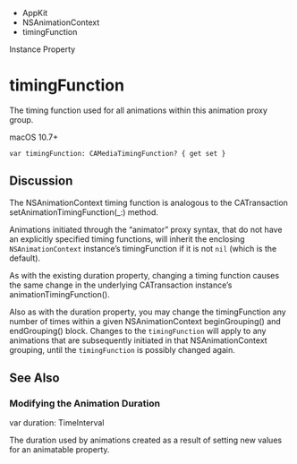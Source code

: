 

- AppKit
- NSAnimationContext
-  timingFunction 

Instance Property

# timingFunction

The timing function used for all animations within this animation proxy group.

macOS 10.7+

``` source
var timingFunction: CAMediaTimingFunction? { get set }
```

## Discussion

The NSAnimationContext timing function is analogous to the CATransaction setAnimationTimingFunction(_:) method.

Animations initiated through the “animator” proxy syntax, that do not have an explicitly specified timing functions, will inherit the enclosing `NSAnimationContext` instance’s timingFunction if it is not `nil` (which is the default).

As with the existing duration property, changing a timing function causes the same change in the underlying CATransaction instance’s animationTimingFunction().

Also as with the duration property, you may change the timingFunction any number of times within a given NSAnimationContext beginGrouping() and endGrouping() block. Changes to the `timingFunction` will apply to any animations that are subsequently initiated in that NSAnimationContext grouping, until the `timingFunction` is possibly changed again.

## See Also

### Modifying the Animation Duration

var duration: TimeInterval

The duration used by animations created as a result of setting new values for an animatable property.

